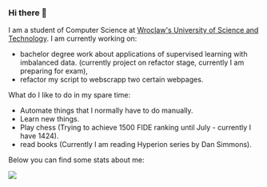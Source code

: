 ### Hi there 👋

I am a student of Computer Science at <a href="https://pwr.edu.pl/"> Wroclaw's University of Science and Technology</a>. I am currently  working on:
 - bachelor degree work about applications of supervised learning with imbalanced data. (currently project on refactor stage, currently I am preparing for exam),
 - refactor my script to webscrapp two certain webpages. 
 
What do I like to do in my spare time:
 - Automate things that I normally have to do manually.
 - Learn new things.
 - Play chess (Trying to achieve 1500 FIDE ranking until July - currently I have 1424).
 - read books (Currently I am reading Hyperion series by Dan Simmons).

Below you can find some stats about me: 

<a href="https://github.com/anuraghazra/github-readme-stats">
  <img align="center" src="https://github-readme-stats.vercel.app/api?username=DocentSzachista&theme=dark"  />
</a>
<!-- <a href="https://github.com/anuraghazra/github-readme-stats" >
  <img align="center" src="https://github-readme-stats.vercel.app/api/top-langs/?username=DocentSzachista&hide=PHP,javascript,Jupyter Notebook&layout=compact&theme=dark" width="410"/>
</a> -->
